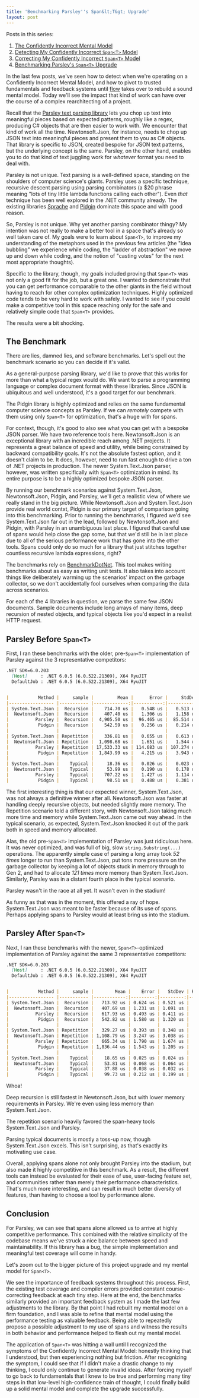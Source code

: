 ```yaml
---
title: 'Benchmarking Parsley''s Span&lt;T&gt; Upgrade'
layout: post
---
```

Posts in this series:

1. [The Confidently Incorrect Mental Model](https://patrick.lioi.net/2022/08/08/the-confidently-incorrect-mental-model/)
2. [Detecting My Confidently Incorrect `Span<T>` Model](https://patrick.lioi.net/2022/08/09/detecting-my-confidently-incorrect-span-t-model/)
3. [Correcting My Confidently Incorrect `Span<T>` Model](https://patrick.lioi.net/2022/08/10/correcting-my-confidently-incorrect-span-t-model/)
4. [Benchmarking Parsley's `Span<T>` Upgrade](https://patrick.lioi.net/2022/08/11/benchmarking-parsley-span-t-upgrade/)

In the last few posts, we've seen how to detect when we're operating on a Confidently Incorrect Mental Model, and how to pivot to trusted fundamentals and feedback systems until [flow](https://en.wikipedia.org/wiki/Flow_(psychology)) takes over to rebuild a sound mental model. Today we'll see the impact that kind of work can have over the course of a complex rearchitecting of a project.

Recall that the [Parsley text parsing library](https://github.com/plioi/parsley) lets you chop up text into meaningful pieces based on expected patterns, roughly like a regex, producing C# objects that are then easier to work with. We encounter that kind of work all the time. Newtonsoft.Json, for instance, needs to chop up JSON text into meaningful pieces and present them to you as C# objects. That library is specific to JSON, created bespoke for JSON text patterns, but the underlying concept is the same. Parsley, on the other hand, enables you to do that kind of text juggling work for *whatever* format you need to deal with.

Parsley is not unique. Text parsing is a well-defined space, standing on the shoulders of computer science's giants. Parsley uses a specific technique, recursive descent parsing using parsing combinators (a $20 phrase meaning "lots of tiny little lambda functions calling each other"). Even *that* technique has been well explored in the .NET community already. The existing libraries [Sprache](https://github.com/sprache/Sprache) and [Pidgin](https://github.com/benjamin-hodgson/Pidgin) dominate this space and with good reason.

So, Parsley is not unique. Why yet another parsing combinator thingy? My intention was not really to make a better tool in a space that's already so well taken care of. My goals were to learn about `Span<T>`, to improve my understanding of the metaphors used in the previous few articles (the "idea bubbling" we experience while coding, the "ladder of abstraction" we move up and down while coding, and the notion of "casting votes" for the next most appropriate thoughts).

Specific to the library, though, my goals included proving that `Span<T>` was not only a good fit for the job, but a great one. I wanted to demonstrate that you can get performance comparable to the other giants in the field without having to reach for other complex optimization techniques. Highly optimized code tends to be very hard to work with safely. I wanted to see if you could make a competitive tool in this space reaching only for the safe and relatively simple code that `Span<T>` provides.

The results were a bit shocking.

## The Benchmark

There are lies, damned lies, and software benchmarks. Let's spell out the benchmark scenario so you can decide if it's valid.

As a general-purpose parsing library, we'd like to prove that this works for more than what a typical regex would do. We want to parse a programming language or complex document format with these libraries. Since JSON is ubiquitous and well understood, it's a good target for our benchmark.

The Pidgin library is highly optimized and relies on the same fundamental computer science concepts as Parsley. If we can *remotely* compete with them using only `Span<T>` for optimization, that's a huge with for spans.

For context, though, it's good to also see what you can get with a bespoke JSON parser. We have two reference tools here. Newtonsoft.Json is an exceptional library with an incredible reach among .NET projects. It represents a great balance of speed and utility, while being constrained by backward compatibility goals. It's not the absolute fastest option, and it doesn't claim to be. It does, however, need to run fast enough to drive a ton of .NET projects in production. The newer System.Text.Json parser, however, was written specifically with `Span<T>` optimization in mind. Its entire purpose is to be a highly optimized bespoke JSON parser.

By running our benchmark scenarios against System.Text.Json, Newtonsoft.Json, Pidgin, and Parsley, we'll get a realistic view of where we really stand in the big picture. While Newtonsoft.Json and System.Text.Json provide real world contxt, Pidgin is our primary target of comparison going into this benchmarking. Prior to running the benchmarks, I figured we'd see System.Text.Json far out in the lead, followed by Newtonsoft.Json and Pidgin, with Parsley in an unambiguous last place. I figured that careful use of spans would help close the gap some, but that we'd still be in last place due to all of the serious performance work that has gone into the other tools. Spans could only do so much for a library that just stitches together countless recursive lambda expressions, right?

The benchmarks rely on [BenchmarkDotNet](https://github.com/dotnet/BenchmarkDotNet). This tool makes writing benchmarks about as easy as writing unit tests. It also takes into account things like deliberately warming up the scenarios' impact on the garbage collector, so we don't accidentally fool ourselves when comparing the data across scenarios.

For each of the 4 libraries in question, we parse the same few JSON documents. Sample documents include long arrays of many items, deep recursion of nested objects, and typical objects like you'd expect in a realist HTTP request.


## Parsley Before `Span<T>`

First, I ran these benchmarks with the older, pre-`Span<T>` implementation of Parsley against the 3 representative competitors:

```md
.NET SDK=6.0.203
  [Host]     : .NET 6.0.5 (6.0.522.21309), X64 RyuJIT
  DefaultJob : .NET 6.0.5 (6.0.522.21309), X64 RyuJIT


|           Method |     sample |         Mean |      Error |     StdDev | Ratio | RatioSD |     Gen 0 |    Gen 1 |    Gen 2 | Allocated |
|----------------- |----------- |-------------:|-----------:|-----------:|------:|--------:|----------:|---------:|---------:|----------:|
| System.Text.Json |  Recursion |    714.70 us |   0.548 us |   0.513 us |  1.00 |    0.00 |   42.9688 |  41.0156 |  41.0156 |    145 KB |
|  Newtonsoft.Json |  Recursion |    407.40 us |   1.306 us |   1.158 us |  0.57 |    0.00 |   37.5977 |  12.2070 |        - |    181 KB |
|          Parsley |  Recursion |  4,905.50 us |  96.465 us |  85.514 us |  6.86 |    0.12 |  625.0000 | 359.3750 |  78.1250 |  3,286 KB |
|           Pidgin |  Recursion |    542.59 us |   0.256 us |   0.214 us |  0.76 |    0.00 |   55.6641 |   1.9531 |        - |    229 KB |
|                  |            |              |            |            |       |         |           |          |          |           |
| System.Text.Json | Repetition |    336.81 us |   0.655 us |   0.613 us |  1.00 |    0.00 |   24.9023 |   5.8594 |        - |    103 KB |
|  Newtonsoft.Json | Repetition |  1,098.68 us |   1.651 us |   1.544 us |  3.26 |    0.01 |  103.5156 |  50.7813 |        - |    641 KB |
|          Parsley | Repetition | 17,533.33 us | 114.683 us | 107.274 us | 52.06 |    0.32 | 2031.2500 | 718.7500 | 250.0000 | 12,500 KB |
|           Pidgin | Repetition |  1,843.99 us |   4.215 us |   3.943 us |  5.47 |    0.02 |   56.6406 |  25.3906 |        - |    311 KB |
|                  |            |              |            |            |       |         |           |          |          |           |
| System.Text.Json |    Typical |     18.36 us |   0.026 us |   0.023 us |  1.00 |    0.00 |    1.3733 |        - |        - |      6 KB |
|  Newtonsoft.Json |    Typical |     53.99 us |   0.190 us |   0.178 us |  2.94 |    0.01 |    9.7656 |   1.5259 |        - |     40 KB |
|          Parsley |    Typical |    707.22 us |   1.427 us |   1.114 us | 38.53 |    0.09 |  167.9688 |   0.9766 |        - |    689 KB |
|           Pidgin |    Typical |     98.51 us |   0.488 us |   0.381 us |  5.37 |    0.02 |    5.0049 |        - |        - |     21 KB |

```

The first interesting thing is that our expected winner, System.Text.Json, was not always a definitive winner after all. Newtonsoft.Json was faster at handling deeply recursive objects, but needed slightly more memory. The Repetition scenario told a different story, with Newtonsoft.Json taking much more time and memory while System.Text.Json came out way ahead. In the typical scenario, as expected, System.Text.Json knocked it out of the park both in speed and memory allocated.

Alas, the old pre-`Span<T>` implementation of Parsley was just ridiculous here. It was never optimized, and was full of big, slow `string.Substring(...)` operations. The apparently simple case of parsing a long array took *52 times* longer to run than System.Text.Json, put tons more pressure on the garbage collector by keeping a lot of objects stuck in memory through to Gen 2, and had to allocate *121 times* more memory than System.Text.Json. Similarly, Parsley was in a distant fourth place in the typical scenario.

Parsley wasn't in the race at all yet. It wasn't even in the stadium!

As funny as that was in the moment, this offered a ray of hope. System.Text.Json was meant to be faster because of its use of spans. Perhaps applying spans to Parsley would at least bring us into the stadium.


## Parsley After `Span<T>`

Next, I ran these benchmarks with the newer, `Span<T>`-optimized implementation of Parsley against the same 3 representative competitors:

```md
.NET SDK=6.0.203
  [Host]     : .NET 6.0.5 (6.0.522.21309), X64 RyuJIT
  DefaultJob : .NET 6.0.5 (6.0.522.21309), X64 RyuJIT


|           Method |     sample |        Mean |    Error |   StdDev | Ratio |    Gen 0 |   Gen 1 |   Gen 2 | Allocated |
|----------------- |----------- |------------:|---------:|---------:|------:|---------:|--------:|--------:|----------:|
| System.Text.Json |  Recursion |   713.92 us | 0.624 us | 0.521 us |  1.00 |  42.9688 | 41.0156 | 41.0156 |    145 KB |
|  Newtonsoft.Json |  Recursion |   407.69 us | 1.231 us | 1.091 us |  0.57 |  37.5977 | 12.6953 |       - |    181 KB |
|          Parsley |  Recursion |   617.93 us | 0.493 us | 0.411 us |  0.87 |  31.2500 |  0.9766 |       - |    131 KB |
|           Pidgin |  Recursion |   542.82 us | 1.580 us | 1.320 us |  0.76 |  55.6641 |  1.9531 |       - |    229 KB |
|                  |            |             |          |          |       |          |         |         |           |
| System.Text.Json | Repetition |   329.27 us | 0.393 us | 0.348 us |  1.00 |  24.9023 |  5.8594 |       - |    103 KB |
|  Newtonsoft.Json | Repetition | 1,108.79 us | 3.247 us | 3.038 us |  3.37 | 103.5156 | 50.7813 |       - |    641 KB |
|          Parsley | Repetition |   665.34 us | 1.790 us | 1.674 us |  2.02 |  58.5938 | 29.2969 |       - |    326 KB |
|           Pidgin | Repetition | 1,836.44 us | 1.543 us | 1.205 us |  5.58 |  54.6875 | 25.3906 |       - |    311 KB |
|                  |            |             |          |          |       |          |         |         |           |
| System.Text.Json |    Typical |    18.65 us | 0.025 us | 0.024 us |  1.00 |   1.3733 |       - |       - |      6 KB |
|  Newtonsoft.Json |    Typical |    53.81 us | 0.068 us | 0.064 us |  2.88 |   9.7656 |  1.1597 |       - |     40 KB |
|          Parsley |    Typical |    37.88 us | 0.038 us | 0.032 us |  2.03 |   5.6763 |  0.1221 |       - |     23 KB |
|           Pidgin |    Typical |    99.73 us | 0.212 us | 0.199 us |  5.35 |   5.0049 |       - |       - |     20 KB |
```

Whoa! 

Deep recursion is still fastest in Newtonsoft.Json, but with lower memory requirements in Parsley. We're even using less memory than System.Text.Json.

The repetition scenario heavily favored the span-heavy tools System.Text.Json and Parsley.

Parsing typical documents is mostly a toss-up now, though System.Text.Json excels. This isn't surprising, as that's exactly its motivating use case.

Overall, applying spans alone not only brought Parsley into the stadium, but also made it highly competitive in this benchmark. As a result, the different tools can instead be evaluated for their ease of use, user-facing feature set, and communities rather than merely their performance characteristics. That's much more interesting, and can result in much better diversity of features, than having to choose a tool by performance alone.

## Conclusion

For Parsley, we can see that spans alone allowed us to arrive at highly competitive performance. This combined with the relative simplicity of the codebase means we've struck a nice balance between speed and maintainability. If this library has a bug, the simple implementation and meaningful test coverage will come in handy.

Let's zoom out to the bigger picture of this project upgrade and my mental model for `Span<T>`.

We see the importance of feedback systems throughout this process. First, the existing test coverage and compiler errors provided constant course-correcting feedback at each tiny step. Here at the end, the benchmarks similarly provided an important feedback system as I made the last few adjustments to the library. By that point I had rebuilt my mental model on a firm foundation, and I was able to refine that mental model using the performance testing as valuable feedback. Being able to repeatedly propose a possible adjustment to my use of spans and witness the results in both behavior and performance helped to flesh out my mental model.

The application of `Span<T>` was hitting a wall until I recognized the symptoms of the Confidently Incorrect Mental Model: honestly thinking that I understood, but then experiencing nothing but friction. After recognizing the symptom, I could see that if I didn't make a drastic change to my thinking, I could only continue to generate invalid ideas. After forcing myself to go back to fundamentals that I knew to be true and performing many tiny steps in that low-level high-confidence train of thought, I could finally build up a solid mental model and complete the upgrade successfully.
